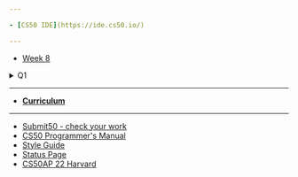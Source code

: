 ```yaml
---

- [CS50 IDE](https://ide.cs50.io/)

---
```


- [Week 8](/apcsp/weeks/week8)

<details>
    <summary>Q1</summary>
    <ul>
        <li><a href="https://candib80.github.io/apcsp/weeks/week0/">Week 0</a></li>
        <li><a href="https://candib80.github.io/apcsp/weeks/week1/">Week 1</a></li>
        <li><a href="https://candib80.github.io/apcsp/weeks/week2/">Week 2</a></li>
        <li><a href="https://candib80.github.io/apcsp/weeks/week3/">Week 3</a></li>
        <li><a href="https://candib80.github.io/apcsp/weeks/week4/">Week 4</a></li>
        <li><a href="https://candib80.github.io/apcsp/weeks/week5/">Week 5</a></li>
        <li><a href="https://candib80.github.io/apcsp/weeks/week6/">Week 6</a></li>
        <li><a href="https://candib80.github.io/apcsp/weeks/week7/">Week 7</a></li>
    </ul>
</details>

<!-- <details>
    <summary>Q2</summary>
    <ul>
        <li><a href="https://candib80.github.io/apcsp/weeks/week7/">Week 7</a></li>
        <li><a href="https://candib80.github.io/apcsp/weeks/week8/">Week 8</a></li>
        <li><a href="https://candib80.github.io/apcsp/weeks/week9/">Week 9</a></li>
        <li><a href="https://candib80.github.io/apcsp/weeks/week10/">Week 10</a></li>
        <li><a href="https://candib80.github.io/apcsp/weeks/week11/">Week 11</a></li>
        <li><a href="https://candib80.github.io/apcsp/weeks/week12/">Week 12</a></li>
        <li><a href="https://candib80.github.io/apcsp/weeks/week13/">Week 13</a></li>
        <li><a href="https://candib80.github.io/apcsp/weeks/week14/">Week 14</a></li>
        <li><a href="https://candib80.github.io/apcsp/weeks/week15/">Week 15</a></li>
    </ul>
</details>

<details>
    <summary>Q3</summary>
    <ul>
        <li><a href="https://candib80.github.io/apcsp/weeks/week16/">Week 16</a></li>
        <li><a href="https://candib80.github.io/apcsp/weeks/week17/">Week 17</a></li>
        <li><a href="https://candib80.github.io/apcsp/weeks/week18/">Week 18</a></li>
        <li><a href="https://candib80.github.io/apcsp/weeks/week19/">Week 19</a></li>
        <li><a href="https://candib80.github.io/apcsp/weeks/week20/">Week 20</a></li>
        <li><a href="https://candib80.github.io/apcsp/weeks/week21/">Week 21</a></li>
        <li><a href="https://candib80.github.io/apcsp/weeks/week22/">Week 22</a></li>
        <li><a href="https://candib80.github.io/apcsp/weeks/week23/">Week 23</a></li>
        <li><a href="https://candib80.github.io/apcsp/weeks/week24/">Week 24</a></li>
        <li><a href="https://candib80.github.io/apcsp/weeks/week25/">Week 25</a></li>
    </ul>
</details>
        
<a href="https://candib80.github.io/apcsp/weeks/week26/">Week 26</a> -->

---

<!-- * [**Online Book**](https://k12.cengage.com/portal/Account/LogOn?DistrictLoginCode=BMT7) -->

- [**Curriculum**](/apcsp/curriculum)
<!-- - [**Digital Portfolio**](/apcsp/curriculum/digital_portfolio) -->

---

- <a href="https://submit.cs50.io" target="_blank">Submit50 - check your work</a>
  <!-- * [Tools](/apcsp/tools) -->
  <!-- * [Syllabus](/apcsp/syllabus) -->
- [CS50 Programmer's Manual](https://man.cs50.io/)
- <a href="https://cs50.readthedocs.io/style/c/" target="_blank">Style Guide</a>
- <a href="https://cs50.statuspage.io/" target="_blank">Status Page</a>
- <a href="https://cs50.harvard.edu/ap/2022/" target="_blank">CS50AP 22 Harvard</a>